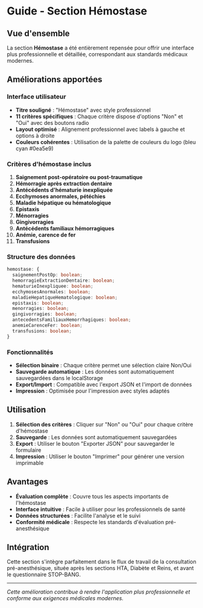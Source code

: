 # Guide - Section Hémostase

## Vue d'ensemble

La section **Hémostase** a été entièrement repensée pour offrir une interface plus professionnelle et détaillée, correspondant aux standards médicaux modernes.

## Améliorations apportées

### Interface utilisateur

- **Titre souligné** : "Hémostase" avec style professionnel
- **11 critères spécifiques** : Chaque critère dispose d'options "Non" et "Oui" avec des boutons radio
- **Layout optimisé** : Alignement professionnel avec labels à gauche et options à droite
- **Couleurs cohérentes** : Utilisation de la palette de couleurs du logo (bleu cyan #0ea5e9)

### Critères d'hémostase inclus

1. **Saignement post-opératoire ou post-traumatique**
2. **Hémorragie après extraction dentaire**
3. **Antécédents d'hématurie inexpliquée**
4. **Ecchymoses anormales, pétéchies**
5. **Maladie hépatique ou hématologique**
6. **Epistaxis**
7. **Ménorragies**
8. **Gingivorragies**
9. **Antécédents familiaux hémorragiques**
10. **Anémie, carence de fer**
11. **Transfusions**

### Structure des données

```typescript
hemostase: {
  saignementPostOp: boolean;
  hemorragieExtractionDentaire: boolean;
  hematurieInexpliquee: boolean;
  ecchymosesAnormales: boolean;
  maladieHepatiqueHematologique: boolean;
  epistaxis: boolean;
  menorragies: boolean;
  gingivorragies: boolean;
  antecedentsFamiliauxHemorrhagiques: boolean;
  anemieCarenceFer: boolean;
  transfusions: boolean;
}
```

### Fonctionnalités

- **Sélection binaire** : Chaque critère permet une sélection claire Non/Oui
- **Sauvegarde automatique** : Les données sont automatiquement sauvegardées dans le localStorage
- **Export/Import** : Compatible avec l'export JSON et l'import de données
- **Impression** : Optimisée pour l'impression avec styles adaptés

## Utilisation

1. **Sélection des critères** : Cliquer sur "Non" ou "Oui" pour chaque critère d'hémostase
2. **Sauvegarde** : Les données sont automatiquement sauvegardées
3. **Export** : Utiliser le bouton "Exporter JSON" pour sauvegarder le formulaire
4. **Impression** : Utiliser le bouton "Imprimer" pour générer une version imprimable

## Avantages

- **Évaluation complète** : Couvre tous les aspects importants de l'hémostase
- **Interface intuitive** : Facile à utiliser pour les professionnels de santé
- **Données structurées** : Facilite l'analyse et le suivi
- **Conformité médicale** : Respecte les standards d'évaluation pré-anesthésique

## Intégration

Cette section s'intègre parfaitement dans le flux de travail de la consultation pré-anesthésique, située après les sections HTA, Diabète et Reins, et avant le questionnaire STOP-BANG.

---

*Cette amélioration contribue à rendre l'application plus professionnelle et conforme aux exigences médicales modernes.*





